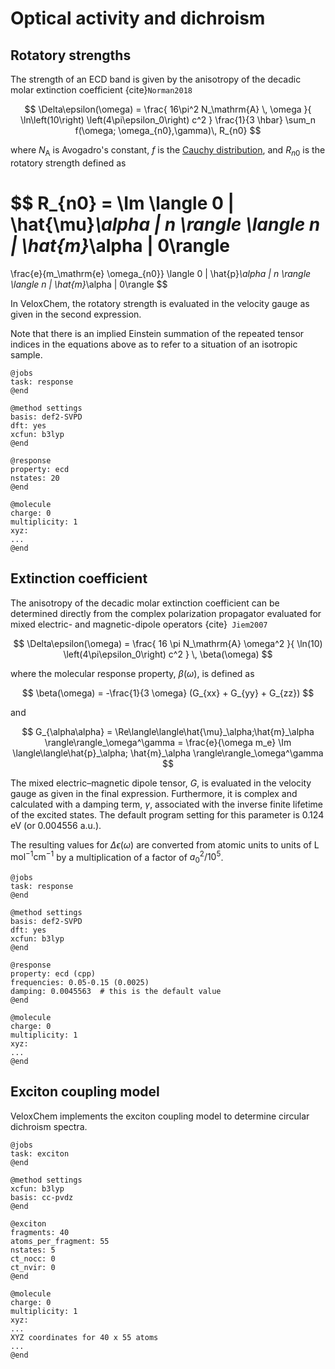 # Optical activity and dichroism

## Rotatory strengths

The strength of an ECD band is given by the anisotropy of the decadic molar extinction coefficient {cite}`Norman2018`

$$
\Delta\epsilon(\omega) =
\frac{
	16\pi^2 N_\mathrm{A} \, \omega
}{
  	\ln\left(10\right)
	\left(4\pi\epsilon_0\right) c^2
}
\frac{1}{3 \hbar}
\sum_n f(\omega; \omega_{n0},\gamma)\, 
R_{n0} 
$$

where $N_\mathrm{A}$ is Avogadro's constant, $f$ is the [Cauchy distribution](https://en.wikipedia.org/wiki/Cauchy_distribution), and $R_{n0}$ is the rotatory strength defined as

$$
R_{n0} =
\Im 
\langle 0 | \hat{\mu}_\alpha | n \rangle
\langle n | \hat{m}_\alpha | 0\rangle 
=
\frac{e}{m_\mathrm{e} \omega_{n0}}
\langle 0 | \hat{p}_\alpha | n \rangle
\langle n | \hat{m}_\alpha | 0\rangle
$$

In VeloxChem, the rotatory strength is evaluated in the velocity gauge as given in the second expression.

Note that there is an implied Einstein summation of the repeated tensor indices in the equations above as to refer to a situation of an isotropic sample.

```
@jobs
task: response
@end

@method settings
basis: def2-SVPD
dft: yes
xcfun: b3lyp
@end

@response
property: ecd
nstates: 20
@end

@molecule
charge: 0
multiplicity: 1
xyz:
...
@end

```

## Extinction coefficient

The anisotropy of the decadic molar extinction coefficient can be determined directly from the complex polarization propagator evaluated for mixed electric- and magnetic-dipole operators {cite}` Jiem2007`

$$
\Delta\epsilon(\omega) =
\frac{
	16 \pi N_\mathrm{A}
	\omega^2
}{
  	\ln(10)
	\left(4\pi\epsilon_0\right) c^2
}
\,
\beta(\omega)
$$

where the molecular response property, $\beta(\omega)$, is defined as

$$
\beta(\omega) = -\frac{1}{3 \omega} (G_{xx} + G_{yy} + G_{zz})
$$

and

$$
G_{\alpha\alpha} = \Re\langle\langle\hat{\mu}_\alpha;\hat{m}_\alpha
\rangle\rangle_\omega^\gamma = 
\frac{e}{\omega m_e}
\Im 
\langle\langle\hat{p}_\alpha;
\hat{m}_\alpha
\rangle\rangle_\omega^\gamma
$$

The mixed electric–magnetic dipole tensor, $G$, is evaluated in the velocity gauge as given in the final expression. Furthermore, it is complex and calculated with a damping term, $\gamma$, associated with the inverse finite lifetime of the excited states. The default program setting for this parameter is 0.124 eV (or 0.004556 a.u.).

The resulting values for $\Delta \epsilon(\omega)$ 
are converted  from atomic units to units of $\mathrm{L} \, \mathrm{mol}^{-1} \mathrm{cm}^{-1}$ by a multiplication of a factor of $a_0^2/10^5$.

```
@jobs
task: response
@end

@method settings
basis: def2-SVPD
dft: yes
xcfun: b3lyp
@end

@response
property: ecd (cpp)
frequencies: 0.05-0.15 (0.0025)
damping: 0.0045563  # this is the default value
@end

@molecule
charge: 0
multiplicity: 1
xyz:
...
@end
```

## Exciton coupling model

VeloxChem implements the exciton coupling model to determine circular dichroism spectra.

```
@jobs
task: exciton
@end

@method settings
xcfun: b3lyp
basis: cc-pvdz
@end

@exciton
fragments: 40
atoms_per_fragment: 55
nstates: 5
ct_nocc: 0
ct_nvir: 0
@end

@molecule
charge: 0
multiplicity: 1
xyz:
...
XYZ coordinates for 40 x 55 atoms
...
@end
```

